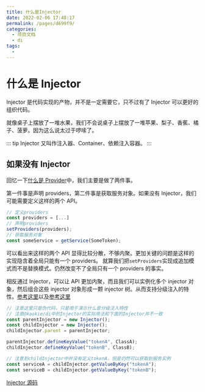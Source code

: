 ```yaml
---
title: 什么是Injector
date: 2022-02-06 17:48:17
permalink: /pages/d699f9/
categories:
  - 项目文档
  - di
tags:
  -
---
```


# 什么是 Injector

Injector 是代码实现的产物，并不是一定需要它，只不过有了 Injector 可以更好的组织代码。

就像桌子上摆放了一堆水果，我们不会说桌子上摆放了一堆苹果、梨子、香蕉、橘子、菠萝。因为这么说太过于啰嗦了。

::: tip
Injector 又叫作注入器、Container、依赖注入容器。
:::

## 如果没有 Injector

回忆一下[什么是 Provider](/pages/4828a1/)中，我们主要是做了两件事。

第一件事是声明 providers，第二件事是获取服务对象。如果没有 Injector，我们可能需要定义这样的两个 API。

```ts
// 定义providers
const providers = [...]
// 声明providers
setProviders(providers);
// 获取服务对象
const someService = getService(SomeToken);
```

可以看出来这样的两个 API 显得比较分散，不够内聚。更加关键的问题是这样的实现隐含着全局只能有一个 providers。
就算我们把`setProviders`实现成追加模式而不是替换模式。仍然改变不了全局只有一个 providers 的事实。

相反通过 Injector，可以让 API 更加内聚，而且我们可以实例化多个 injector 对象，然后组合这些 injector 对象形成一颗 injector 树。从而支持分级注入的特性。[参考这里](https://github.com/inversify/InversifyJS/blob/master/wiki/hierarchical_di.md)以及[参考这里](https://angular.cn/guide/hierarchical-dependency-injection)

```ts
// 注意这里只是伪代码，只是用于演示什么是分级注入特性
// 注意@kaokie/di中的Injector的实际用法和下面的Injector并不一致
const parentInjector = new Injector();
const childInjector = new Injector();
childInjector.parent = parentInjector;

parentInjector.defineKeyValue("tokenA", ClassA);
childInjector.defineKeyValue("tokenB", ClassB);

// 注意到childInjector中并没有定义tokenA，但是仍然可以获取到服务实例
const serviceA = childInjector.getValueByKey("tokenA");
const serviceB = childInjector.getValueByKey("tokenB");
```

[Injector 源码](https://github.com/kaokei/di/blob/a7d59cfe90411b51216d6e43982902b8ec110d87/src/Injector.ts#L33)
